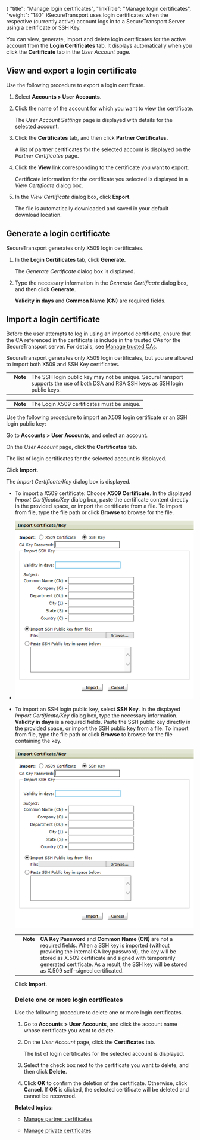 {
    "title": "Manage login certificates",
    "linkTitle": "Manage login certificates",
    "weight": "180"
}SecureTransport uses login certificates when the respective (currently active) account logs in to a SecureTransport Server using a certificate or SSH Key.



You can view, generate, import and delete login certificates for the active account from the **Login Certificates** tab. It displays automatically when you click the **Certificate** tab in the *User Account* page.



## <span id="Export_login"></span>View and export a login certificate



Use the following procedure to export a login certificate.



1.  Select **Accounts > User Accounts**.

2.  Click the name of the account for which you want to view the certificate.  

    The *User Account Settings* page is displayed with details for the selected account.

3.  Click the **Certificates** tab, and then click **Partner Certificates.**  

    A list of partner certificates for the selected account is displayed on the *Partner Certificates* page.

4.  Click the **View** link corresponding to the certificate you want to export.  

    Certificate information for the certificate you selected is displayed in a *View Certificate* dialog box.

5.  In the *View Certificate* dialog box, click **Export**.  

    The file is automatically downloaded and saved in your default download location.



## <span id="Generate_login"></span>Generate a login certificate



SecureTransport generates only X509 login certificates.



1.  In the **Login Certificates** tab, click **Generate**.   

    The *Generate Certificate* dialog box is displayed.

2.  Type the necessary information in the *Generate Certificate* dialog box, and then click **Generate**.  

    **Validity in days** and **Common Name (CN)** are required fields.



## <span id="Import_X509"></span>Import a login certificate



Before the user attempts to log in using an imported certificate, ensure that the CA referenced in the certificate is include in the trusted CAs for the SecureTransport server. For details, see [Manage trusted CAs](../../../c_st_setup/c_st_certificates/t_st_trustedcas).



SecureTransport generates only X509 login certificates, but you are allowed to import both X509 and SSH Key certificates.



<table cellpadding="0" cellspacing="0">
   <col/>
   <col/>
   <col/>
      <tr>
         <td valign="top">         </td>
         <td valign="top"><span><b>Note</b></span>
         </td>
         <td data-mc-autonum="&lt;b&gt;Note&lt;/b&gt;" valign="top">The SSH login public key may not be unique. <span>SecureTransport</span> supports the use of both DSA and RSA SSH keys  as SSH login public keys.          </td>
      </tr>
</table>



<table cellpadding="0" cellspacing="0">
   <col/>
   <col/>
   <col/>
      <tr>
         <td valign="top">         </td>
         <td valign="top"><span><b>Note</b></span>
         </td>
         <td data-mc-autonum="&lt;b&gt;Note&lt;/b&gt;" valign="top">The Login X509 certificates must be unique.         </td>
      </tr>
</table>



Use the following procedure to import an X509 login certificate or an SSH login public key:



Go to **Accounts &gt; User Accounts**, and select an account.



On the *User Account* page, click the **Certificates** tab.  

The list of login certificates for the selected account is displayed.



Click **Import**.  

The *Import Certificate/Key* dialog box is displayed.



-   To import a X509 certificate: Choose **X509 Certificate**. In the displayed *Import Certificate/Key* dialog box, paste the certificate content directly in the provided space, or import the certificate from a file. To import from file, type the file path or click **Browse** to browse for the file.  

    



-   ![Import Certificate/Key - X509 Certificate](Account_LoginCert_ImportSSH.png)



-   To import an SSH login public key, select **SSH Key**. In the displayed *Import Certificate/Key* dialog box, type the necessary information. **Validity in days** is a required fields. Paste the SSH public key directly in the provided space, or import the SSH public key from a file. To import from file, type the file path or click **Browse** to browse for the file containing the key.  

    

    ![Import Certificate/Key - SSH Key](Account_LoginCert_ImportSSH.png)

      

    



    <table cellpadding="0" cellspacing="0">
   <col/>
   <col/>
   <col/>
      <tr>
         <td valign="top">         </td>
         <td valign="top"><span><b>Note</b></span>
         </td>
         <td data-mc-autonum="&lt;b&gt;Note&lt;/b&gt;" valign="top"><strong>CA Key Password</strong> and <strong>Common Name (CN)</strong> are not a required fields. When a SSH key is imported (without providing the internal CA key password), the key will be stored as X.509 certificate and signed with temporarily generated certificate. As a result, the SSH key will be stored as X.509 self-signed certificated.         </td>
      </tr>
</table>



Click **Import**.



### <span id="Delete_login"></span>Delete one or more login certificates



Use the following procedure to delete one or more login certificates.



1.  Go to **Accounts > User Accounts**, and click the account name whose certificate you want to delete.

2.  On the *User Account* page, click the **Certificates** tab.  

    The list of login certificates for the selected account is displayed.

3.  Select the check box next to the certificate you want to delete, and then click **Delete**.

4.  Click **OK** to confirm the deletion of the certificate. Otherwise, click **Cancel**. If **OK** is clicked, the selected certificate will be deleted and cannot be recovered.



**Related topics:**



-   [Manage partner certificates](../manage-user-partner-certificates)

-   [Manage private certificates](../manage-user-private-certificates)

